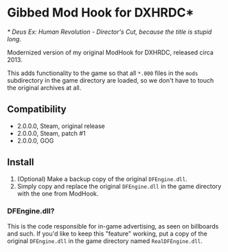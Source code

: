 # Gibbed Mod Hook for DXHRDC*
*\* Deus Ex: Human Revolution - Director's Cut, because the title is stupid long.*

Modernized version of my original ModHook for DXHRDC, released circa 2013.

This adds functionality to the game so that all `*.000` files in the `mods` subdirectory in the game directory are loaded, so we don't have to touch the original archives at all.

## Compatibility

* 2.0.0.0, Steam, original release
* 2.0.0.0, Steam, patch #1
* 2.0.0.0, GOG

## Install

1. (Optional) Make a backup copy of the original `DFEngine.dll`.
1. Simply copy and replace the original `DFEngine.dll` in the game directory with the one from ModHook.

### DFEngine.dll?

This is the code responsible for in-game advertising, as seen on billboards and such. If you'd like to keep this "feature" working, put a copy of the original `DFEngine.dll` in the game directory named `RealDFEngine.dll`.
